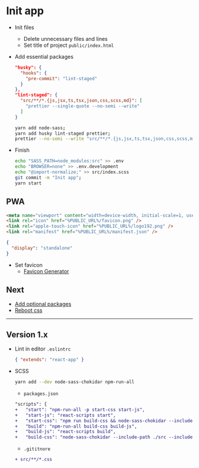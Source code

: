 # Init app

* Init files
  - Delete unnecessary files and lines
  - Set title of project `public/index.html`

* Add essential packages
  ```json
  "husky": {
    "hooks": {
      "pre-commit": "lint-staged"
    }
  },
  "lint-staged": {
    "src/**/*.{js,jsx,ts,tsx,json,css,scss,md}": [
      "prettier --single-quote --no-semi --write"
    ]
  }
  ```
  ```sh
  yarn add node-sass;
  yarn add husky lint-staged prettier;
  prettier --no-semi --write "src/**/*.{js,jsx,ts,tsx,json,css,scss,md}"
  ```

* Finish
  ```sh
  echo "SASS_PATH=node_modules:src" >> .env
  echo "BROWSER=none" >> .env.development
  echo "@import-normalize;" >> src/index.scss
  git commit -m "Init app";
  yarn start
  ```

## PWA
```html
<meta name="viewport" content="width=device-width, initial-scale=1, user-scalable=no" />
<link rel="icon" href="%PUBLIC_URL%/favicon.png" />
<link rel="apple-touch-icon" href="%PUBLIC_URL%/logo192.png" />
<link rel="manifest" href="%PUBLIC_URL%/manifest.json" />
```
```json
{
  "display": "standalone"
}
```

* Set favicon
  - [Favicon Generator](http://realfavicongenerator.net/)

## Next
* [Add optional packages](http://nomad.works/study/front-end/links-library)
* [Reboot css](https://github.com/s10n/reboot.css)

---
## Version 1.x
* Lint in editor `.eslintrc`
  ```json
  { "extends": "react-app" }
  ```

* SCSS
  ```sh
  yarn add --dev node-sass-chokidar npm-run-all
  ```

  - `packages.json`
  ```diff
  "scripts": {
  +   "start": "npm-run-all -p start-css start-js",
  +   "start-js": "react-scripts start",
  +   "start-css": "npm run build-css && node-sass-chokidar --include-path ./src --include-path ./node_modules src/ -o src/ --watch --recursive",
  +   "build": "npm-run-all build-css build-js",
  +   "build-js": "react-scripts build",
  +   "build-css": "node-sass-chokidar --include-path ./src --include-path ./node_modules src/ -o src/",
  ```

  - `.gititnore`
  ```diff
  + src/**/*.css
  ```
